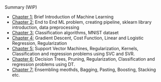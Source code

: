 Summary (WIP)

- [Chapter 1:](https://github.com/apurvasijaria/notes-and-codes-from-books/blob/master/Hands-on-ML-with-scikit-learn-keras-tensorflow-2ndEd/Ch_01_the_machine_learning_landscape.ipynb) Brief Introduction of Machine Learning
- [Chapter 2:](https://github.com/apurvasijaria/notes-and-codes-from-books/blob/master/Hands-on-ML-with-scikit-learn-keras-tensorflow-2ndEd/Ch_02_end_to_end_machine_learning_project.ipynb) End to End ML problem, creating pipeline, sklearn library introduction, data preprocessing
- [Chapter 3:](https://github.com/apurvasijaria/notes-and-codes-from-books/blob/master/Hands-on-ML-with-scikit-learn-keras-tensorflow-2ndEd/Ch_03_classification.ipynb) Classification algorithms, MNIST dataset
- [Chapter 4:](https://github.com/apurvasijaria/notes-and-codes-from-books/blob/master/Hands-on-ML-with-scikit-learn-keras-tensorflow-2ndEd/Ch_04_training_models.ipynb) Gradient Descent, Cost Function, Linear and Logistic Regression, Regularization
- [Chapter 5:](https://github.com/apurvasijaria/notes-and-codes-from-books/blob/master/Hands-on-ML-with-scikit-learn-keras-tensorflow-2ndEd/Ch_05_support_vector_machines.ipynb) Support Vector Machines, Regularization, Kernels, Classification and regression problems using SVC and SVR.
- [Chapter 6:](https://github.com/apurvasijaria/notes-and-codes-from-books/blob/master/Hands-on-ML-with-scikit-learn-keras-tensorflow-2ndEd/Ch_06_decision_trees.ipynb) Decision Trees, Pruning, Regularization, Classification and regression problems using DT.
- [Chapter 7:](https://github.com/apurvasijaria/notes-and-codes-from-books/blob/master/Hands-on-ML-with-scikit-learn-keras-tensorflow-2ndEd/Ch_07_ensemble_learning_and_random_forests.ipynb) Ensembling meothds, Bagging, Pasting, Boosting, Stacking etc. 
